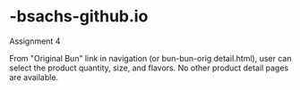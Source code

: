 # -bsachs-github.io

Assignment 4

From "Original Bun" link in navigation (or bun-bun-orig detail.html), user can select the product quantity, size, and flavors. No other product detail pages are available. 

